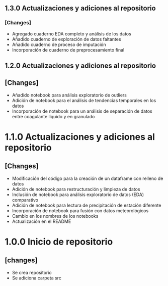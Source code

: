 ## 1.3.0 Actualizaciones y adiciones al repositorio

### [Changes]

- Agregado cuaderno EDA completo y análisis de los datos
- Añadido cuaderno de exploración de datos faltantes
- Añadido cuaderno de proceso de imputación
- Incorporación de cuaderno de preprocesamiento final

## 1.2.0 Actualizaciones y adiciones al repositorio

## [Changes]

- Añadido notebook para análisis exploratorio de outliers
- Adición de notebook para el análisis de tendencias temporales en los datos
- Incorporación de notebook para un análisis de separación de datos entre coagulante líquido y en granulado

# 1.1.0 Actualizaciones y adiciones al repositorio

## [Changes]

- Modificación del código para la creación de un dataframe con relleno de datos
- Adición de notebook para restructuración y limpieza de datos
- Inclusión de notebook para análisis exploratorio de datos (EDA) comparativo
- Adición de notebook para lectura de precipitación de estación diferente
- Incorporación de notebook para fusión con datos meteorológicos
- Cambio en los nombres de los notebooks
- Actualización en el README

# 1.0.0 Inicio de repositorio

## [changes]

- Se crea repositorio
- Se adiciona carpeta src

